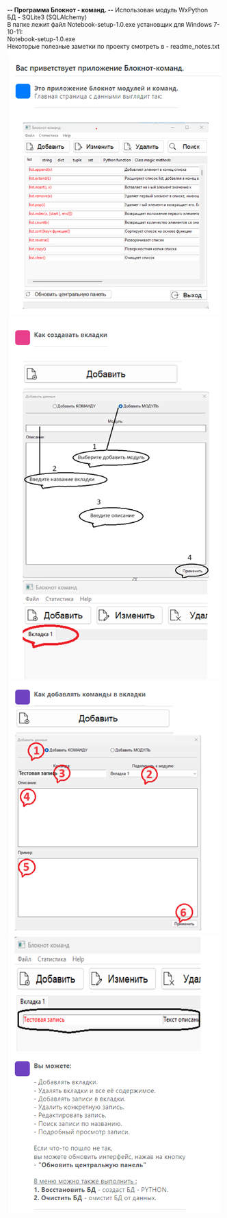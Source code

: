 **-- Программа Блокнот - команд. --**
Использован модуль WxPython  
БД - SQLite3 (SQLAlchemy)  
В папке лежит файл Notebook-setup-1.0.exe установщик для Windows 7-10-11:  
Notebook-setup-1.0.exe  
Некоторые полезные заметки по проекту смотреть в - readme_notes.txt  
![x1.png](html/img/x1.png)
![x2.png](html/img/x2.png)
![x3.png](html/img/x3.png)
![x4.png](html/img/x4.png)
![x5.png](html/img/x5.png)
![x6.png](html/img/x6.png)